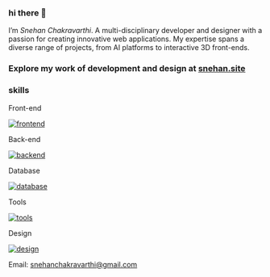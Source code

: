 ### hi there 👋
 I’m _Snehan Chakravarthi_. A multi-disciplinary developer and designer with a passion for creating innovative web applications. My expertise spans a diverse range of projects, from AI platforms to interactive 3D front-ends.

###  Explore my work of development and design at [snehan.site](https://snehan.site)

### skills
Front-end

[![frontend](https://skillicons.dev/icons?i=react,threejs,svelte,next,astro,remix,tailwind)](https://skillicons.dev)

Back-end

[![backend](https://skillicons.dev/icons?i=nodejs,express,python,flask,fastapi,django)](https://skillicons.dev)

Database

[![database](https://skillicons.dev/icons?i=postgres,mysql,supabase,mongo,firebase,redis)](https://skillicons.dev)

Tools

[![tools](https://skillicons.dev/icons?i=postman,graphql,git,vscode,docker,vercel,kubernetes)](https://skillicons.dev)

Design

[![design](https://skillicons.dev/icons?i=figma,xd,blender,ps,ai,ae)](https://skillicons.dev)

Email: snehanchakravarthi@gmail.com
